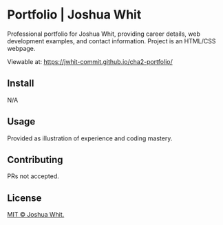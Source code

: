 # Portfolio | Joshua Whit

Professional portfolio for Joshua Whit, providing career details, web development examples, and contact information. Project is an HTML/CSS webpage.

Viewable at: https://jwhit-commit.github.io/cha2-portfolio/

## Install

N/A

## Usage

Provided as illustration of experience and coding mastery.

## Contributing

PRs not accepted.

## License

[MIT © Joshua Whit.](../LICENSE)